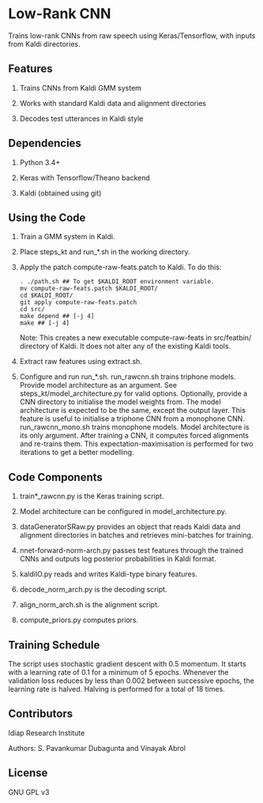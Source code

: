 # Low-Rank CNN

Trains low-rank CNNs from raw speech using Keras/Tensorflow,
with inputs from Kaldi directories.

## Features

1. Trains CNNs from Kaldi GMM system

2. Works with standard Kaldi data and alignment directories

3. Decodes test utterances in Kaldi style

## Dependencies

1. Python 3.4+

2. Keras with Tensorflow/Theano backend

3. Kaldi (obtained using git)

## Using the Code

1. Train a GMM system in Kaldi.

2. Place steps\_kt and run\_\*.sh in the working directory.

3. Apply the patch compute-raw-feats.patch to Kaldi. To do this:
    ```
    . ./path.sh ## To get $KALDI_ROOT environment variable.
    mv compute-raw-feats.patch $KALDI_ROOT/
    cd $KALDI_ROOT/
    git apply compute-raw-feats.patch
    cd src/
    make depend ## [-j 4]
    make ## [-j 4]
    ```
    Note: This creates a new executable compute-raw-feats in
    src/featbin/ directory of Kaldi. It does not alter any of
    the existing Kaldi tools.

4. Extract raw features using extract.sh.

5. Configure and run run\_\*.sh.
   run\_rawcnn.sh trains triphone models. Provide model architecture
   as an argument. See steps\_kt/model\_architecture.py for valid
   options. Optionally, provide a CNN directory to initialise the
   model weights from. The model architecture is expected to be the
   same, except the output layer. This feature is useful to initialise
   a triphone CNN from a monophone CNN.
   run\_rawcnn\_mono.sh trains monophone models. Model architecture
   is its only argument. After training a CNN, it computes forced
   alignments and re-trains them. This expectation-maximisation is
   performed for two iterations to get a better modelling.

## Code Components

1. train\*\_rawcnn.py is the Keras training script.

2. Model architecture can be configured in model\_architecture.py.

2. dataGeneratorSRaw.py provides an object that reads Kaldi data and 
  alignment directories in batches and retrieves mini-batches for 
  training.

3. nnet-forward-norm-arch.py passes test features through the trained
  CNNs and outputs log posterior probabilities in Kaldi format.

4. kaldiIO.py reads and writes Kaldi-type binary features.

5. decode\_norm\_arch.py is the decoding script.

6. align\_norm\_arch.sh is the alignment script.

7. compute\_priors.py computes priors.

## Training Schedule

The script uses stochastic gradient descent with 0.5 momentum. It 
starts with a learning rate of 0.1 for a minimum of 5 
epochs. Whenever the validation loss reduces by less than 0.002 
between successive epochs, the learning rate is halved. Halving
is performed for a total of 18 times.

## Contributors

Idiap Research Institute

Authors: S. Pavankumar Dubagunta and Vinayak Abrol

## License

GNU GPL v3
